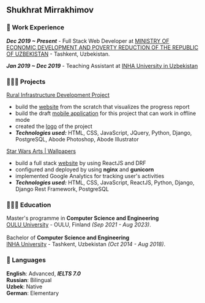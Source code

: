 ## Shukhrat Mirrakhimov<br>

### 💼 Work Experience<br>
_**Dec 2019 ~ Present**_ - Full Stack Web Developer at [MINISTRY OF ECONOMIC DEVELOPMENT AND POVERTY
REDUCTION OF THE REPUBLIC OF UZBEKISTAN](http://mineconomy.uz/en) - Tashkent, Uzbekistan.<br>

_**Jan 2019 ~ Dec 2019**_ - Teaching Assistant at [INHA University in Uzbekistan](https://inha.uz/) <br>

### 👩🏼‍💻 Projects<br>
[Rural Infrastructure Development Project](http://ridp.uz/en)
  - build the [website](http://ridp.uz/en/) from the scratch that visualizes the progress report
  - build the draft [mobile application](https://play.google.com/store/apps/details?id=com.shukhrat.wbpvp) for this project that
    can work in offline mode
  - created the [logo](http://ridp.uz/static/dentist/img/bg-img/512x512.jpg) of the project
  - **_Technologies used:_** HTML, CSS, JavaScript, JQuery, Python, Django, PostgreSQL, Abode Photoshop, Abode Illustrator

[Star Wars Arts | Wallpapers](https://www.starwarsarts.com/)
  - build a full stack [website](https://www.starwarsarts.com/) by using ReactJS and DRF 
  - configured and deployed by using **nginx** and **gunicorn**
  - implemented Google Analytics for tracking user's activities
  - **_Technologies used:_** HTML, CSS, JavaScript, ReactJS, Python, Django, Django Rest Framework, PostgreSQL
  
### 👩🏼‍🎓 Education
Master's programme in **Computer Science and Engineering**<br>
[OULU University](https://www.oulu.fi/en) - OULU, Finland _(Sep 2021 - Aug 2023)_.<br>
<br>
Bachelor of **Computer Science and Engineering**<br>
[INHA University](https://inha.uz/) - Tashkent, Uzbekistan _(Oct 2014 - Aug 2018)_.<br>

### 💬 Languages<br>
**English**: Advanced, **_IELTS 7.0_**<br>
**Russian**: Bilingual<br>
**Uzbek**: Native<br>
**German**: Elementary<br>
